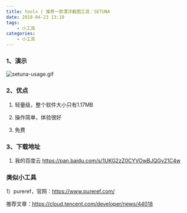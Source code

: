```yaml
---
title: tools | 推荐一款漂浮截图工具：SETUNA
date: 2018-04-23 13:10
tags: 
    - 小工具
categories: 
    - 小工具
---
```

<!-- more -->
### 1、演示
![setuna-usage.gif](https://upload-images.jianshu.io/upload_images/5792176-5d80a2e8315dbfb4.gif?imageMogr2/auto-orient/strip)

### 2、优点
1. 轻量级，整个软件大小只有1.17MB

2. 操作简单，体验很好

3. 免费

### 3、下载地址
1. 我的百度云 https://pan.baidu.com/s/1UKG2zZ0CYVOwBJQGy21C4w

### 类似小工具
1）pureref，官网：https://www.pureref.com/

推荐文章：https://cloud.tencent.com/developer/news/44018